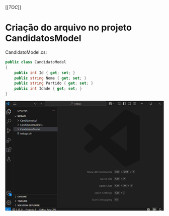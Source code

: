 [[_TOC_]]

# Criação do arquivo no projeto CandidatosModel

CandidatoModel.cs:
```csharp
public class CandidatoModel
{
    public int Id { get; set; }
    public string Nome { get; set; }
    public string Partido { get; set; }
    public int Idade { get; set; }
}
```

![gifanimation.gif](/.attachments/gifanimation-946df558-c743-4c88-8dc5-06a062223cc0.gif)